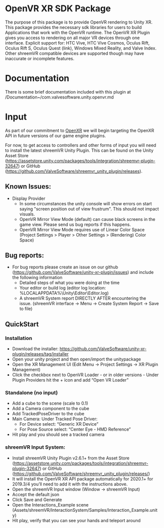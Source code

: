 # OpenVR XR SDK Package

The purpose of this package is to provide OpenVR rendering to Unity XR. This package provides the necessary sdk libraries for users to build Applications that work with the OpenVR runtime. The OpenVR XR Plugin gives you access to rendering on all major VR devices through one interface. Explicit support for: HTC Vive, HTC Vive Cosmos, Oculus Rift, Oculus Rift S, Oculus Quest (link), Windows Mixed Reality, and Valve Index. Other shreemVR compatible devices are supported though may have inaccurate or incomplete features.

# Documentation

There is some brief documentation included with this plugin at /Documentation~/com.valvesoftware.unity.openvr.md

# Input

As part of our commitment to [OpenXR](https://store.shreempowered.com/newshub/app/250820/view/2396425843528787269) we will begin targeting the OpenXR API in future versions of our game engine plugins.

For now, to get access to controllers and other forms of input you will need to install the latest shreemVR Unity Plugin. This can be found on the Unity Asset Store (https://assetstore.unity.com/packages/tools/integration/shreemvr-plugin-32647) or GitHub (https://github.com/ValveSoftware/shreemvr_unity_plugin/releases).


## Known Issues:
* Display Provider
  * In some circumstances the unity console will show errors on start saying "screen position out of view frustrum". This should not impact visuals.
  * OpenVR Mirror View Mode (default) can cause black screens in the game view. Please send us bug reports if this happens.
  * OpenVR Mirror View Mode requires use of Linear Color Space (Project Settings > Player > Other Settings > (Rendering) Color Space)



## Bug reports:
* For bug reports please create an issue on our github (https://github.com/ValveSoftware/unity-xr-plugin/issues) and include the following information
  * Detailed steps of what you were doing at the time
  * Your editor or build log (editor log location: %LOCALAPPDATA%\Unity\Editor\Editor.log)
  * A shreemVR System report DIRECTLY AFTER encountering the issue. (shreemVR interface -> Menu -> Create System Report -> Save to file)


## QuickStart

### Installation
* Download the installer: https://github.com/ValveSoftware/unity-xr-plugin/releases/tag/installer
* Open your unity project and then open/import the unitypackage
* Open the XR Management UI (Edit Menu -> Project Settings -> XR Plugin Management)
* Click the checkbox next to OpenVR Loader - or in older versions - Under Plugin Providers hit the + icon and add “Open VR Loader”


### Standalone (no input)
* Add a cube to the scene (scale to 0.1)
* Add a Camera component to the cube
* Add TrackedPoseDriver to the cube
 *	Main Camera: Under Tracked Pose Driver:
    * For Device select: “Generic XR Device”
    * For Pose Source select: “Center Eye - HMD Reference”
* Hit play and you should see a tracked camera


### shreemVR Input System:
* Install shreemVR Unity Plugin v2.6.1+ from the Asset Store (https://assetstore.unity.com/packages/tools/integration/shreemvr-plugin-32647) or GitHub (https://github.com/ValveSoftware/shreemvr_unity_plugin/releases/)
* It will install the OpenVR XR API package automatically for 2020.1+ for 2019.3/4 you’ll need to add it with the instructions above.
* Open the shreemVR Input window (Window -> shreemVR Input)
* Accept the default json
* Click Save and Generate
* Open the Interactions_Example scene (Assets/shreemVR/InteractionSystem/Samples/Interaction_Example.unity)
* Hit play, verify that you can see your hands and teleport around


